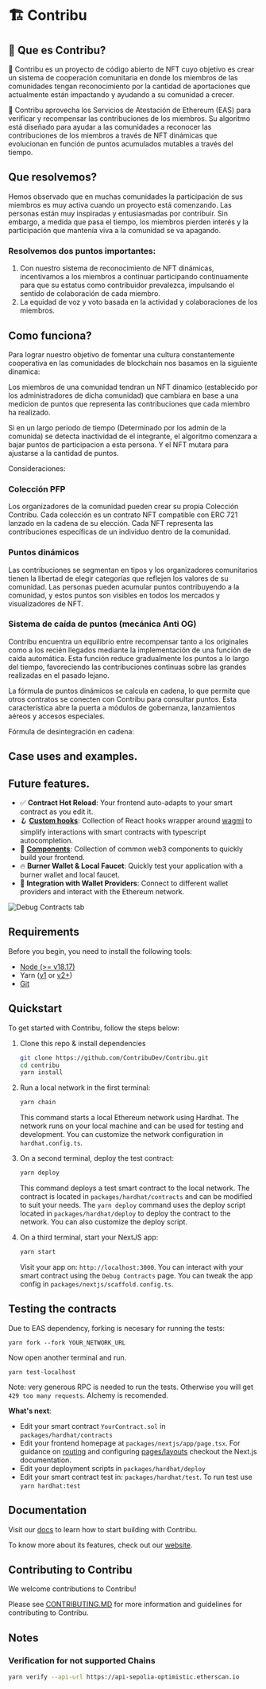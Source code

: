 # 🏗 Contribu

## 🤔 Que es Contribu?

🧪 Contribu es un proyecto de código abierto de NFT cuyo objetivo es crear un sistema de cooperación comunitaria en donde los miembros de las comunidades tengan reconocimiento por la cantidad de aportaciones que actualmente están impactando y ayudando a su comunidad a crecer.

👾 Contribu aprovecha los Servicios de Atestación de Ethereum (EAS) para verificar y recompensar las contribuciones de los miembros. Su algoritmo está diseñado para ayudar a las comunidades a reconocer las contribuciones de los miembros a través de NFT dinámicas que evolucionan en función de puntos acumulados mutables a través del tiempo.

## Que resolvemos?

Hemos observado que en muchas comunidades la participación de sus miembros es muy activa cuando un proyecto está comenzando. Las personas están muy inspiradas y entusiasmadas por contribuir. Sin embargo, a medida que pasa el tiempo, los miembros pierden interés y la participación que mantenía viva a la comunidad se va apagando.

### Resolvemos dos puntos importantes:

1. Con nuestro sistema de reconocimiento de NFT dinámicas, incentivamos a los miembros a continuar participando continuamente para que su estatus como contribuidor prevalezca, impulsando el sentido de colaboración de cada miembro.
2. La equidad de voz y voto basada en la actividad y colaboraciones de los miembros.

## Como funciona?

Para lograr nuestro objetivo de fomentar una cultura constantemente cooperativa en las comunidades de blockchain nos basamos en la siguiente dinamica:

Los miembros de una comunidad tendran un NFT dinamico (establecido por los administradores de dicha comunidad) que cambiara en base a una medicion de puntos que representa las contribuciones que cada miembro ha realizado.

Si en un largo periodo de tiempo (Determinado por los admin de la comunida) se detecta inactividad de el integrante, el algoritmo comenzara a bajar puntos de participacion a esta persona. Y el NFT mutara para ajustarse a la cantidad de puntos.

Consideraciones:

### Colección PFP

Los organizadores de la comunidad pueden crear su propia Colección Contribu. Cada colección es un contrato NFT compatible con ERC 721 lanzado en la cadena de su elección. Cada NFT representa las contribuciones específicas de un individuo dentro de la comunidad.

### Puntos dinámicos

Las contribuciones se segmentan en tipos y los organizadores comunitarios tienen la libertad de elegir categorías que reflejen los valores de su comunidad. Las personas pueden acumular puntos contribuyendo a la comunidad, y estos puntos son visibles en todos los mercados y visualizadores de NFT.

### Sistema de caída de puntos (mecánica Anti OG)

Contribu encuentra un equilibrio entre recompensar tanto a los originales como a los recién llegados mediante la implementación de una función de caída automática. Esta función reduce gradualmente los puntos a lo largo del tiempo, favoreciendo las contribuciones continuas sobre las grandes realizadas en el pasado lejano.

La fórmula de puntos dinámicos se calcula en cadena, lo que permite que otros contratos se conecten con Contribu para consultar puntos. Esta característica abre la puerta a módulos de gobernanza, lanzamientos aéreos y accesos especiales.

Fórmula de desintegración en cadena:

## Case uses and examples.

## Future features.

- ✅ **Contract Hot Reload**: Your frontend auto-adapts to your smart contract as you edit it.
- 🪝 **[Custom hooks](https://docs.contribu.io/hooks/)**: Collection of React hooks wrapper around [wagmi](https://wagmi.sh/) to simplify interactions with smart contracts with typescript autocompletion.
- 🧱 [**Components**](https://docs.contribu.io/components/): Collection of common web3 components to quickly build your frontend.
- 🔥 **Burner Wallet & Local Faucet**: Quickly test your application with a burner wallet and local faucet.
- 🔐 **Integration with Wallet Providers**: Connect to different wallet providers and interact with the Ethereum network.

![Debug Contracts tab](https://github.com/contribu/contribu/assets/55535804/b237af0c-5027-4849-a5c1-2e31495cccb1)

## Requirements

Before you begin, you need to install the following tools:

- [Node (>= v18.17)](https://nodejs.org/en/download/)
- Yarn ([v1](https://classic.yarnpkg.com/en/docs/install/) or [v2+](https://yarnpkg.com/getting-started/install))
- [Git](https://git-scm.com/downloads)

## Quickstart

To get started with Contribu, follow the steps below:

1. Clone this repo & install dependencies

   ```sh
   git clone https://github.com/ContribuDev/Contribu.git
   cd contribu
   yarn install
   ```

2. Run a local network in the first terminal:

   ```sh
   yarn chain
   ```

   This command starts a local Ethereum network using Hardhat. The network runs on your local machine and can be used for testing and development. You can customize the network configuration in `hardhat.config.ts`.

3. On a second terminal, deploy the test contract:

   ```sh
   yarn deploy
   ```

   This command deploys a test smart contract to the local network. The contract is located in `packages/hardhat/contracts` and can be modified to suit your needs. The `yarn deploy` command uses the deploy script located in `packages/hardhat/deploy` to deploy the contract to the network. You can also customize the deploy script.

4. On a third terminal, start your NextJS app:

   ```sh
   yarn start
   ```

   Visit your app on: `http://localhost:3000`. You can interact with your smart contract using the `Debug Contracts` page. You can tweak the app config in `packages/nextjs/scaffold.config.ts`.

## Testing the contracts

Due to EAS dependency, forking is necesary for running the tests:

```
yarn fork --fork YOUR_NETWORK_URL
```

Now open another terminal and run.

```
yarn test-localhost
```

Note: very generous RPC is needed to run the tests. Otherwise you will get `429 too many requests`. Alchemy is recomended.

**What's next**:

- Edit your smart contract `YourContract.sol` in `packages/hardhat/contracts`
- Edit your frontend homepage at `packages/nextjs/app/page.tsx`. For guidance on [routing](https://nextjs.org/docs/app/building-your-application/routing/defining-routes) and configuring [pages/layouts](https://nextjs.org/docs/app/building-your-application/routing/pages-and-layouts) checkout the Next.js documentation.
- Edit your deployment scripts in `packages/hardhat/deploy`
- Edit your smart contract test in: `packages/hardhat/test`. To run test use `yarn hardhat:test`

## Documentation

Visit our [docs](https://docs.contribu.io) to learn how to start building with Contribu.

To know more about its features, check out our [website](https://contribu.io).

## Contributing to Contribu

We welcome contributions to Contribu!

Please see [CONTRIBUTING.MD](https://github.com/ContribuDev/Contribu/blob/main/CONTRIBUTING.md) for more information and guidelines for contributing to Contribu.

## Notes

### Verification for not supported Chains

```sh
yarn verify --api-url https://api-sepolia-optimistic.etherscan.io
```
